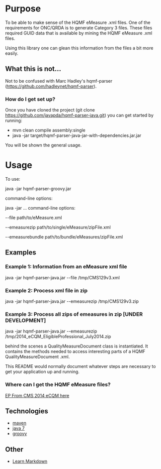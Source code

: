 # Purpose #
To be able to make sense of the HQMF eMeasure .xml files.  One of the requirements for ONC/QRDA is to generate Category 3 files.  These files required GUID data that is available by mining the HQMF eMeasure .xml files.

Using this library one can glean this information from the files a bit more easily.

## What this is not... ##
 Not to be confused with Marc Hadley's hqmf-parser (https://github.com/hadleynet/hqmf-parser).

### How do I get set up? ###

Once you have cloned the project (git clone https://github.com/javapda/hqmf-parser-java.git) you can
get started by running:

*  mvn clean compile assembly:single
*  java -jar target/hqmf-parser-java-jar-with-dependencies.jar.jar 

You will be shown the general usage.



# Usage #

To use:

java -jar hqmf-parser-groovy.jar <command-line-options>

command-line options:

java -jar ... <command-line-options>
command-line options:

   --file path/to/eMeasure.xml

   --emeasurezip path/to/single/eMeasure/zipFile.xml

   --emeasurebundle path/to/bundle/eMeasures/zipFile.xml


## Examples ##

### Example 1: Information from an eMeasure xml file ###
java -jar hqmf-parser-java.jar --file /tmp/CMS129v3.xml

### Example 2: Process xml file in zip ###
java -jar hqmf-parser-java.jar --emeasurezip /tmp/CMS129v3.zip

### Example 3: Process all zips of emeasures in zip [UNDER DEVELOPMENT] ###
java -jar hqmf-parser-java.jar --emeasurezip /tmp/2014_eCQM_EligibleProfessional_July2014.zip


behind the scenes a QualityMeasureDocument class is instantiated.  It contains the methods needed to access interesting parts of a HQMF QualityMeasureDocument .xml.


This README would normally document whatever steps are necessary to get your application up and running.

### Where can I get the HQMF eMeasure files? ###
[EP From CMS 2014 eCQM here](http://cms.gov/Regulations-and-Guidance/Legislation/EHRIncentivePrograms/Downloads/2014_eCQM_EligibleProfessional_July2014.zip)

## Technologies ##
* [maven](http://maven.apache.org/)
* [java 7](http://www.oracle.com/technetwork/java/javase/downloads/jdk7-downloads-1880260.html)
* [groovy](http://www.groovy-lang.org/)

## Other ##

* [Learn Markdown](https://bitbucket.org/tutorials/markdowndemo)
